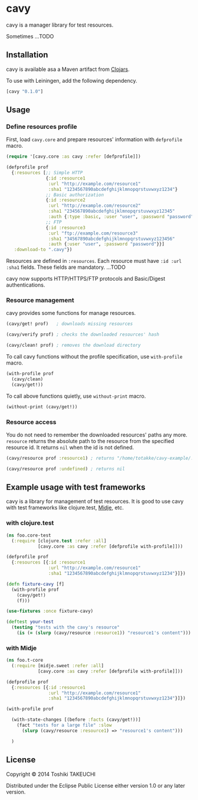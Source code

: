 # cavy

cavy is a manager library for test resources.

Sometimes ...TODO

## Installation

cavy is available asa a Maven artifact from [Clojars][clojars].

To use with Leiningen, add the following dependency.

```Clojure
[cavy "0.1.0"]
```

## Usage

### Define resources profile

First, load `cavy.core` and prepare resources' information with `defprofile` macro.

```Clojure
(require '[cavy.core :as cavy :refer [defprofile]])

(defprofile prof
  {:resources [;; Simple HTTP
               {:id :resource1
                :url "http://example.com/resource1"
                :sha1 "1234567890abcdefghijklmnopqrstuvwxyz1234"}
               ;; Basic authorization
               {:id :resource2
                :url "http://example.com/resource2"
                :sha1 "234567890abcdefghijklmnopqrstuvwxyz12345"
                :auth {:type :basic, :user "user", :password "password"}}
               ;; FTP
               {:id :resource3
                :url "ftp://example.com/resource3"
                :sha1 "34567890abcdefghijklmnopqrstuvwxyz123456"
                :auth {:user "user", :password "password"}}]
   :download-to ".cavy"})
```

Resources are defined in `:resources`.
Each resource must have `:id :url :sha1` fields. These fields are mandatory.
...TODO

cavy now supports HTTP/HTTPS/FTP protocols and Basic/Digest authentications.

### Resource management

cavy provides some functions for manage resources.

```Clojure
(cavy/get! prof)   ; downloads missing resources

(cavy/verify prof) ; checks the downloaded resources' hash

(cavy/clean! prof) ; removes the download directory
```

To call cavy functions without the profile specification, use `with-profile` macro.

```Clojure
(with-profile prof
  (cavy/clean)
  (cavy/get!))
```

To call above functions quietly, use `without-print` macro.

```Clojure
(without-print (cavy/get!))
```

### Resource access

You do not need to remember the downloaded resources' paths any more.
`resource` returns the absolute path to the resource from the specified resource id.
It returns `nil` when the id is not defined.

```Clojure
(cavy/resource prof :resource1) ; returns "/home/totakke/cavy-example/.cavy/resource1"

(cavy/resource prof :undefined) ; returns nil
```

## Example usage with test frameworks

cavy is a library for management of test resources.
It is good to use cavy with test frameworks like clojure.test, [Midje][midje], etc.

### with clojure.test

```Clojure
(ns foo.core-test
  (:require [clojure.test :refer :all]
            [cavy.core :as cavy :refer [defprofile with-profile]]))

(defprofile prof
  {:resources [{:id :resource1
                :url "http://example.com/resource1"
                :sha1 "1234567890abcdefghijklmnopqrstuvwxyz1234"}]})

(defn fixture-cavy [f]
  (with-profile prof
    (cavy/get!)
    (f)))

(use-fixtures :once fixture-cavy)

(deftest your-test
  (testing "tests with the cavy's resource"
    (is (= (slurp (cavy/resource :resource1)) "resource1's content")))
```

### with Midje

```Clojure
(ns foo.t-core
  (:require [midje.sweet :refer :all]
            [cavy.core :as cavy :refer [defprofile with-profile]]))

(defprofile prof
  {:resources [{:id :resource1
                :url "http://example.com/resource1"
                :sha1 "1234567890abcdefghijklmnopqrstuvwxyz1234"}]})

(with-profile prof

  (with-state-changes [(before :facts (cavy/get!))]
    (fact "tests for a large file" :slow
      (slurp (cavy/resource :resource1) => "resource1's content")))

  )
```

## License

Copyright © 2014 Toshiki TAKEUCHI

Distributed under the Eclipse Public License either version 1.0 or any later version.

[clojars]: https://clojars.org/FIXME
[midje]: https://github.com/marick/Midje
